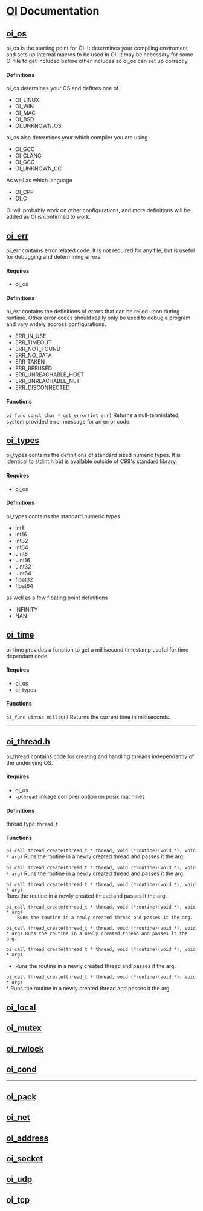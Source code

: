 [OI](http://github.com/geky/oi) Documentation
=============================================

[oi_os](oi_os.h)
---------------------------------------------

oi_os is the starting point for OI. It determines your compiling enviroment and sets up internal macros to be used in OI. It may be necessary for some OI file to get included before other includes so oi_os can set up correctly.

#### Definitions ####

oi_os determines your OS and defines one of
* OI_LINUX
* OI_WIN
* OI_MAC
* OI_BSD
* OI_UNKNOWN_OS

oi_os also determines your which compiler you are using
* OI_GCC
* OI_CLANG
* OI_GCC
* OI_UNKNOWN_CC

As well as which language
* OI_CPP
* OI_C

OI will probably work on other configurations, and more definitions will be added as OI is confirmed to work.

[oi_err](oi_err.h)
---------------------------------------------

oi_err contains error related code. It is not required for any file, but is useful for debugging and determining errors.

#### Requires ####
* oi_os

#### Definitions ####

oi_err contains the definitions of errors that can be relied upon during runtime. Other error codes should really only be used to debug a program and vary widely accross configurations.
* ERR_IN_USE
* ERR_TIMEOUT
* ERR_NOT_FOUND
* ERR_NO_DATA
* ERR_TAKEN
* ERR_REFUSED
* ERR_UNREACHABLE_HOST
* ERR_UNREACHABLE_NET
* ERR_DISCONNECTED

#### Functions ####

`oi_func const char * get_error(int err)` Returns a null-termintated, system provided error message for an error code.

[oi_types](oi_types.h)
---------------------------------------------

oi_types contains the definitions of standard sized numeric types. It is identical to stdint.h but is available outside of C99's standard library.


#### Requires ####
* oi_os

#### Definitions ####

oi_types contains the standard numeric types
* int8
* int16
* int32
* int64
* uint8
* uint16
* uint32
* uint64
* float32
* float64

as well as a few floating point definitions
* INFINITY
* NAN

[oi_time](oi_time.h)
---------------------------------------------

oi_time provides a function to get a millisecond timestamp useful for time dependant code.

#### Requires ####
* oi_os
* oi_types

#### Functions ####

`oi_func uint64 millis()` Returns the current time in milliseconds.


- - - - - - - - - - - - - - - - - - - - - - -


[oi_thread.h](oi_thread.h)
---------------------------------------------

oi_thread contains code for creating and handling threads independantly of the underlying OS.

#### Requires ####
* oi_os
* `-pthread` linkage compiler option on posix machines

#### Definitions ####

thread type `thread_t`

#### Functions ####

`oi_call thread_create(thread_t * thread, void (*routine)(void *), void * arg)` Runs the routine in a newly created thread and passes it the arg.

`oi_call thread_create(thread_t * thread, void (*routine)(void *), void * arg)`
  Runs the routine in a newly created thread and passes it the arg.

`oi_call thread_create(thread_t * thread, void (*routine)(void *), void * arg)`  
Runs the routine in a newly created thread and passes it the arg.

    oi_call thread_create(thread_t * thread, void (*routine)(void *), void * arg)
        Runs the routine in a newly created thread and passes it the arg.

`oi_call thread_create(thread_t * thread, void (*routine)(void *), void * arg)
    Runs the routine in a newly created thread and passes it the arg.`

`oi_call thread_create(thread_t * thread, void (*routine)(void *), void * arg)`
* Runs the routine in a newly created thread and passes it the arg.

`oi_call thread_create(thread_t * thread, void (*routine)(void *), void * arg)`  
    * Runs the routine in a newly created thread and passes it the arg.



[oi_local](oi_local.h)
---------------------------------------------

[oi_mutex](oi_mutex.h)
---------------------------------------------

[oi_rwlock](oi_rwlock.h)
---------------------------------------------

[oi_cond](oi_cond.h)
---------------------------------------------


- - - - - - - - - - - - - - - - - - - - - - -


[oi_pack](oi_pack.h)
---------------------------------------------

[oi_net](oi_net.h)
---------------------------------------------

[oi_address](oi_address.h)
---------------------------------------------

[oi_socket](oi_socket.h)
---------------------------------------------

[oi_udp](oi_udp.h)
---------------------------------------------

[oi_tcp](oi_tcp.h)
---------------------------------------------

